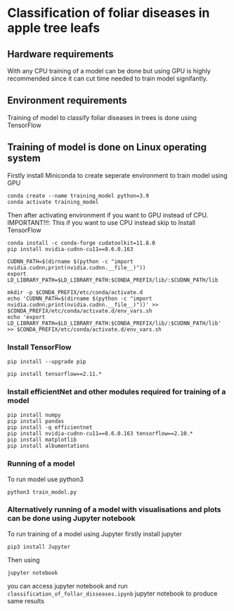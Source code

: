 # Classification of foliar diseases in apple tree leafs

## Hardware requirements

With any CPU training of a model can be done but using GPU 
is highly recommended since it can cut time needed to train model
signifantly.


## Environment requirements

Training of model to classify foliar diseases in trees is done using 
TensorFlow 

## Training of model is done on Linux operating system

Firstly install Miniconda to create seperate environment to train model using GPU


```
conda create --name training_model python=3.9
conda activate training_model
```

Then after activating environment if you want to GPU instead of CPU.
IMPORTANT!!!: This if you want to use CPU instead skip to Install TensorFlow

```
conda install -c conda-forge cudatoolkit=11.8.0
pip install nvidia-cudnn-cu11==8.6.0.163
```

```
CUDNN_PATH=$(dirname $(python -c "import nvidia.cudnn;print(nvidia.cudnn.__file__)"))
export LD_LIBRARY_PATH=$LD_LIBRARY_PATH:$CONDA_PREFIX/lib/:$CUDNN_PATH/lib
```

```
mkdir -p $CONDA_PREFIX/etc/conda/activate.d
echo 'CUDNN_PATH=$(dirname $(python -c "import nvidia.cudnn;print(nvidia.cudnn.__file__)"))' >> $CONDA_PREFIX/etc/conda/activate.d/env_vars.sh
echo 'export LD_LIBRARY_PATH=$LD_LIBRARY_PATH:$CONDA_PREFIX/lib/:$CUDNN_PATH/lib' >> $CONDA_PREFIX/etc/conda/activate.d/env_vars.sh
```

### Install TensorFlow


```
pip install --upgrade pip
```

```
pip install tensorflow==2.11.*
```

### Install efficientNet and other modules required for training of a model

```
pip install numpy
pip install pandas
pip install -q efficientnet
pip install nvidia-cudnn-cu11==8.6.0.163 tensorflow==2.10.*
pip install matplotlib
pip install albumentations
```


### Running of a model

To run model use python3

```
python3 train_model.py
```

### Alternatively running of a model with visualisations and plots can be done using Jupyter notebook

To run training of a model using Jupyter firstly install jupyter 

```
pip3 install Jupyter
```

Then using 

``` jupyter notebook ``` 

you can access jupyter notebook and run `classification_of_follar_disseases.ipynb` jupyter notebook to produce same results
